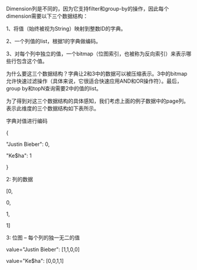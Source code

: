 Dimension列是不同的，因为它支持filter和group-by的操作，因此每个dimension需要以下三个数据结构：

1、将值（始终被视为String）映射到整数ID的字典。

2、一个列值的list，根据1的字典做编码。

3、对每个列中独立的值，一个bitmap（位图索引，也被称为反向索引）来表示哪些行包含这个值。

为什么要这三个数据结构？字典让2和3中的数据可以被压缩表示。3中的bitmap允许快速过滤操作（具体来说，它很适合快速应用AND和OR操作符）。最后，group by和topN查询需要2中的值的list。

为了得到对这三个数据结构的具体感知，我们考虑上面的例子数据中的page列。表示此维度的三个数据结构如下表所示。

字典对值进行编码

{

"Justin Bieber": 0,

"Ke$ha": 1

}

2: 列的数据

\[0,

0,

1,

1\]

3: 位图 – 每个列的独一无二的值

value="Justin Bieber": \[1,1,0,0\]

value="Ke$ha":         \[0,0,1,1\]


